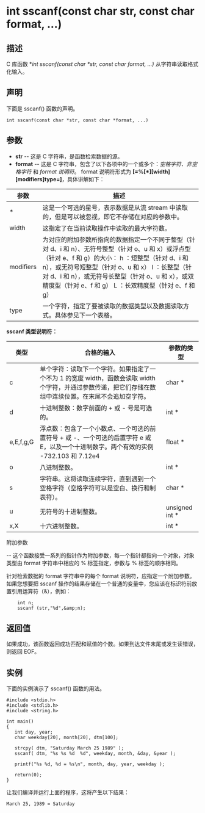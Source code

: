 # int sscanf(const char str, const char format, ...)

## 描述

C 库函数 **int sscanf(const char \*str, const char *format, ...)** 从字符串读取格式化输入。

## 声明

下面是 sscanf() 函数的声明。

```
int sscanf(const char *str, const char *format, ...)
```

## 参数

- **str** -- 这是 C 字符串，是函数检索数据的源。
- **format** -- 这是 C 字符串，包含了以下各项中的一个或多个：*空格字符、非空格字符* 和 *format 说明符*。
  format 说明符形式为 **[=%[\*][width][modifiers]type=]**，具体讲解如下：

| 参数      | 描述                                                         |
| --------- | ------------------------------------------------------------ |
| *         | 这是一个可选的星号，表示数据是从流 stream 中读取的，但是可以被忽视，即它不存储在对应的参数中。 |
| width     | 这指定了在当前读取操作中读取的最大字符数。                   |
| modifiers | 为对应的附加参数所指向的数据指定一个不同于整型（针对 d、i 和 n）、无符号整型（针对 o、u 和 x）或浮点型（针对 e、f 和 g）的大小： h ：短整型（针对 d、i 和 n），或无符号短整型（针对 o、u 和 x） l ：长整型（针对 d、i 和 n），或无符号长整型（针对 o、u 和 x），或双精度型（针对 e、f 和 g） L ：长双精度型（针对 e、f 和 g） |
| type      | 一个字符，指定了要被读取的数据类型以及数据读取方式。具体参见下一个表格。 |

**sscanf 类型说明符：**

| 类型      | 合格的输入                                                   | 参数的类型     |
| --------- | ------------------------------------------------------------ | -------------- |
| c         | 单个字符：读取下一个字符。如果指定了一个不为 1 的宽度 width，函数会读取 width 个字符，并通过参数传递，把它们存储在数组中连续位置。在末尾不会追加空字符。 | char *         |
| d         | 十进制整数：数字前面的 + 或 - 号是可选的。                   | int *          |
| e,E,f,g,G | 浮点数：包含了一个小数点、一个可选的前置符号 + 或 -、一个可选的后置字符 e 或 E，以及一个十进制数字。两个有效的实例 -732.103 和 7.12e4 | float *        |
| o         | 八进制整数。                                                 | int *          |
| s         | 字符串。这将读取连续字符，直到遇到一个空格字符（空格字符可以是空白、换行和制表符）。 | char *         |
| u         | 无符号的十进制整数。                                         | unsigned int * |
| x,X       | 十六进制整数。                                               | int *          |

 附加参数

 -- 这个函数接受一系列的指针作为附加参数，每一个指针都指向一个对象，对象类型由 format 字符串中相应的 % 标签指定，参数与 % 标签的顺序相同。

针对检索数据的 format 字符串中的每个 format 说明符，应指定一个附加参数。如果您想要把 sscanf 操作的结果存储在一个普通的变量中，您应该在标识符前放置引用运算符（&），例如：

```
    int n;
    sscanf (str,"%d",&amp;n);
```

## 返回值

如果成功，该函数返回成功匹配和赋值的个数。如果到达文件末尾或发生读错误，则返回 EOF。

## 实例

下面的实例演示了 sscanf() 函数的用法。

```
#include <stdio.h>
#include <stdlib.h>
#include <string.h>

int main()
{
   int day, year;
   char weekday[20], month[20], dtm[100];

   strcpy( dtm, "Saturday March 25 1989" );
   sscanf( dtm, "%s %s %d  %d", weekday, month, &day, &year );

   printf("%s %d, %d = %s\n", month, day, year, weekday );
    
   return(0);
}
```

让我们编译并运行上面的程序，这将产生以下结果：

```
March 25, 1989 = Saturday
```















